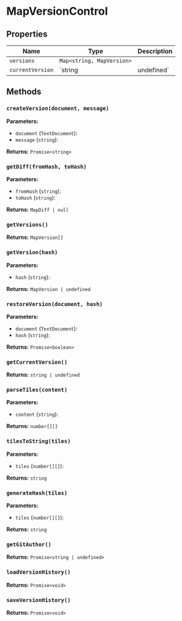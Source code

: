 # MapVersionControl

## Properties

| Name | Type | Description |
|------|------|-------------|
| `versions` | `Map<string, MapVersion>` |  |
| `currentVersion` | `string | undefined` |  |

## Methods

### `createVersion(document, message)`

**Parameters:**

- `document` (`TextDocument`): 
- `message` (`string`): 

**Returns:** `Promise<string>`

### `getDiff(fromHash, toHash)`

**Parameters:**

- `fromHash` (`string`): 
- `toHash` (`string`): 

**Returns:** `MapDiff | null`

### `getVersions()`

**Returns:** `MapVersion[]`

### `getVersion(hash)`

**Parameters:**

- `hash` (`string`): 

**Returns:** `MapVersion | undefined`

### `restoreVersion(document, hash)`

**Parameters:**

- `document` (`TextDocument`): 
- `hash` (`string`): 

**Returns:** `Promise<boolean>`

### `getCurrentVersion()`

**Returns:** `string | undefined`

### `parseTiles(content)`

**Parameters:**

- `content` (`string`): 

**Returns:** `number[][]`

### `tilesToString(tiles)`

**Parameters:**

- `tiles` (`number[][]`): 

**Returns:** `string`

### `generateHash(tiles)`

**Parameters:**

- `tiles` (`number[][]`): 

**Returns:** `string`

### `getGitAuthor()`

**Returns:** `Promise<string | undefined>`

### `loadVersionHistory()`

**Returns:** `Promise<void>`

### `saveVersionHistory()`

**Returns:** `Promise<void>`

